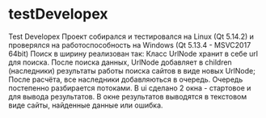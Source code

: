 # testDevelopex
Test Developex
Проект собирался и тестировался на Linux (Qt 5.14.2) и проверялся на работоспособность на Windows (Qt 5.13.4 - MSVC2017 64bit)
Поиск в ширину реализован так:
Класс UrlNode хранит в себе url для поиска. После поиска данных, UrlNode добавляет в children (наследники) результаты работы поиска сайтов в виде новых UrlNode;
После расчёта, все наследники добавляються в очередь. Очередь постепенно разбирается потоками.
В ui сделано 2 окна - стартовое и для вывода результатов.
В окне результатов выводятся в текстовом виде сайты, найденные данные или ошибка.
